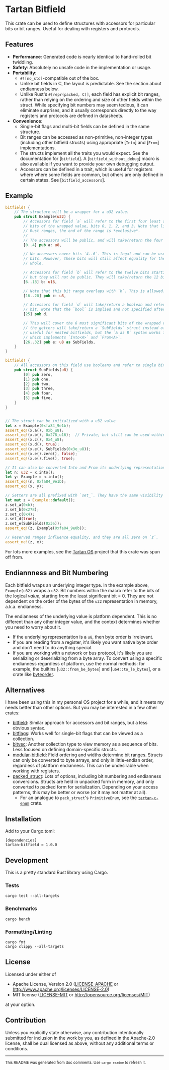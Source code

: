 # Tartan Bitfield

This crate can be used to define structures with accessors for particular bits or
bit ranges. Useful for dealing with registers and protocols.

## Features

  * **Performance**: Generated code is nearly identical to hand-rolled bit twiddling.
  * **Safety**: Absolutely no unsafe code in the implementation or usage.
  * **Portability**:
    * `#![no_std]`-compatible out of the box.
    * Unlike bit fields in C, the layout is predictable. See the section about
      endianness below.
    * Unlike Rust's `#[repr(packed, C)]`, each field has explicit bit ranges, rather
      than relying on the ordering and size of other fields within the struct. While
      specifying bit numbers may seem tedious, it can eliminate surprises, and it
      usually corresponds directly to the way registers and protocols are defined in
      datasheets.
  * **Convenience**:
    * Single-bit flags and multi-bit fields can be defined in the same structure.
    * Bit ranges can be accessed as non-primitive, non-integer types (including other
      bitfield structs) using appropriate [`Into`] and [`From`] implementations.
    * The structs implement all the traits you would expect. See the documentation
      for [`bitfield`]. A [`bitfield_without_debug`] macro is also available if you
      want to provide your own debugging output.
    * Accessors can be defined in a trait, which is useful for registers where where
      some fields are common, but others are only defined in certain states. See
      [`bitfield_accessors`].

## Example

```rust
bitfield! {
    // The structure will be a wrapper for a u32 value.
    pub struct Example(u32) {
        // Accessors for field `a` will refer to the first four least significant
        // bits of the wrapped value, bits 0, 1, 2, and 3. Note that like normal
        // Rust ranges, the end of the range is *exclusive*.
        //
        // The accessors will be public, and will take/return the four bits as a `u8`.
        [0..4] pub a: u8,

        // No accessors cover bits `4..6`. This is legal and can be used for reserved
        // bits. However, these bits will still affect equality for the struct as a
        // whole.

        // Accessors for field `b` will refer to the twelve bits starting at bit 6,
        // but they will not be public. They will take/return the 12 bits as a `u16`.
        [6..18] b: u16,

        // Note that this bit range overlaps with `b`. This is allowed.
        [16..20] pub c: u8,

        // Accessors for field `d` will take/return a boolean and refer to a single
        // bit. Note that the `bool` is implied and not specified after the name.
        [25] pub d,

        // This will cover the 6 most significant bits of the wrapped value, but
        // the getters will take/return a `SubFields` struct instead of `u8`. This is
        // useful for nested bitfields, but the `A as B` syntax works for any `B`
        // which implements `Into<A>` and `From<A>`.
        [26..32] pub e: u8 as SubFields,
    }
}

bitfield! {
    // All accessors on this field use booleans and refer to single bits
    pub struct SubFields(u8) {
        [0] pub zero,
        [1] pub one,
        [2] pub two,
        [3] pub three,
        [4] pub four,
        [5] pub five,
    }
}


// The struct can be initialized with a u32 value
let x = Example(0xfa84_9e1b);
assert_eq!(x.a(), 0xb_u8);
assert_eq!(x.b(), 0x278_u16);  // Private, but still can be used within the module
assert_eq!(x.c(), 0x4_u8);
assert_eq!(x.d(), true);
assert_eq!(x.e(), SubFields(0x3e_u8));
assert_eq!(x.e().zero(), false);
assert_eq!(x.e().five(), true);

// It can also be converted Into and From its underlying representation
let n: u32 = x.into();
let y: Example = n.into();
assert_eq!(n, 0xfa84_9e1b);
assert_eq!(x, y);

// Setters are all prefixed with `set_`. They have the same visibility as the getters.
let mut z = Example::default();
z.set_a(0xb);
z.set_b(0x278);
z.set_c(0x4);
z.set_d(true);
z.set_e(SubFields(0x3e));
assert_eq!(z, Example(0xfa04_9e0b));

// Reserved ranges influence equality, and they are all zero on `z`.
assert_ne!(z, x);
```

For lots more examples, see the [Tartan OS](https://github.com/cimbul/tartan-os)
project that this crate was spun off from.

## Endiannness and Bit Numbering

Each bitfield wraps an underlying integer type. In the example above, `Example(u32)`
wraps a `u32`. Bit numbers within the macro refer to the bits of the logical _value_,
starting from the least significant bit = 0. They are not dependent on the order of
the bytes of the `u32` representation in memory, a.k.a. endianness.

The endianness of the underlying value is platform dependent. This is no different
than any other integer value, and the context determines whether you need to worry
about it.
  * If the underlying representation is a `u8`, then byte order is irrelevant.
  * If you are reading from a register, it's likely you want native byte order and
    don't need to do anything special.
  * If you are working with a network or bus protocol, it's likely you are serializing
    or deserializing from a byte array. To convert using a specific endianness
    regardless of platform, use the normal methods: for example, the builtins
    [`u32::from_be_bytes`] and [`u64::to_le_bytes`], or a crate like
    [byteorder](https://docs.rs/byteorder/latest/byteorder/).

## Alternatives

I have been using this in my personal OS project for a while, and it meets my needs
better than other options. But you may be interested in a few other crates:
  * [bitfield](https://github.com/dzamlo/rust-bitfield): Similar approach for
    accessors and bit ranges, but a less obvious syntax.
  * [bitflags](https://docs.rs/bitflags/latest/bitflags/): Works well for single-bit
    flags that can be viewed as a collection.
  * [bitvec](https://docs.rs/bitvec/latest/bitvec/): Another collection type to view
    memory as a sequence of bits. Less focused on defining domain-specific structs.
  * [modular-bitfield](https://docs.rs/modular-bitfield/latest/modular_bitfield/):
    Field ordering and widths determine bit ranges. Structs can only be converted to
    byte arrays, and only in little-endian order, regardless of platform endianness.
    This can be undesirable when working with registers.
  * [packed_struct](https://docs.rs/packed_struct/0.10.0/packed_struct/): Lots of
    options, including bit numbering and endianness conversions. Structs are held
    in unpacked form in memory, and only converted to packed form for serialization.
    Depending on your access patterns, this may be better or worse (or it may not
    matter at all).
      * For an analogue to `pack_struct`'s `PrimitiveEnum`, see the
        [`tartan-c-enum`](https://github.com/cimbul/tartan-c-enum) crate.

## Installation

Add to your Cargo.toml:
```
[dependencies]
tartan-bitfield = 1.0.0
```

## Development

This is a pretty standard Rust library using Cargo.

### Tests

```
cargo test --all-targets
```

### Benchmarks

```
cargo bench
```

### Formatting/Linting

```
cargo fmt
cargo clippy --all-targets
```

## License

Licensed under either of

 * Apache License, Version 2.0
   ([LICENSE-APACHE](LICENSE-APACHE) or http://www.apache.org/licenses/LICENSE-2.0)
 * MIT license
   ([LICENSE-MIT](LICENSE-MIT) or http://opensource.org/licenses/MIT)

at your option.

## Contribution

Unless you explicitly state otherwise, any contribution intentionally submitted
for inclusion in the work by you, as defined in the Apache-2.0 license, shall be
dual licensed as above, without any additional terms or conditions.

---

<small>This README was generated from doc comments. Use `cargo readme` to refresh it.</small>
